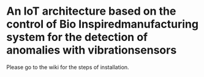# An IoT architecture based on the control of Bio Inspiredmanufacturing system for the detection of anomalies with vibrationsensors

Please go to the wiki for the steps of installation.
